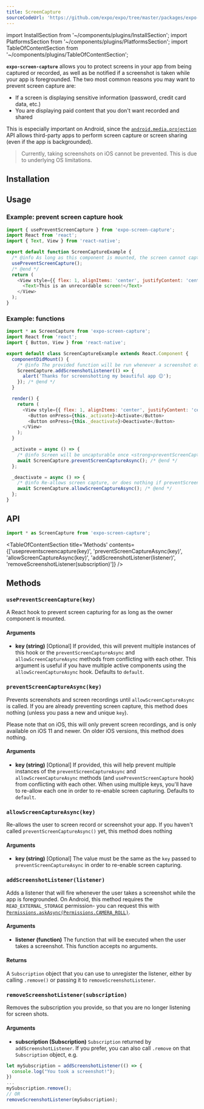 ```yaml
---
title: ScreenCapture
sourceCodeUrl: 'https://github.com/expo/expo/tree/master/packages/expo-screen-capture'
---
```


import InstallSection from '~/components/plugins/InstallSection';
import PlatformsSection from '~/components/plugins/PlatformsSection';
import TableOfContentSection from '~/components/plugins/TableOfContentSection';

**`expo-screen-capture`** allows you to protect screens in your app from being captured or recorded, as well as be notified if a screenshot is taken while your app is foregrounded. The two most common reasons you may want to prevent screen capture are:

- If a screen is displaying sensitive information (password, credit card data, etc.)
- You are displaying paid content that you don't want recorded and shared

This is especially important on Android, since the [`android.media.projection`](https://developer.android.com/about/versions/android-5.0.html#ScreenCapture) API allows third-party apps to perform screen capture or screen sharing (even if the app is backgrounded).

> Currently, taking screenshots on iOS cannot be prevented. This is due to underlying OS limitations.

<PlatformsSection android emulator ios simulator />

## Installation

<InstallSection packageName="expo-screen-capture" />

## Usage

### Example: prevent screen capture hook

```javascript
import { usePreventScreenCapture } from 'expo-screen-capture';
import React from 'react';
import { Text, View } from 'react-native';

export default function ScreenCaptureExample {
  /* @info As long as this component is mounted, the screen cannot captured */
  usePreventScreenCapture();
  /* @end */
  return (
    <View style={{ flex: 1, alignItems: 'center', justifyContent: 'center' }}>
      <Text>This is an unrecordable screen!</Text>
    </View>
  );
}
```

### Example: functions

```javascript
import * as ScreenCapture from 'expo-screen-capture';
import React from 'react';
import { Button, View } from 'react-native';

export default class ScreenCaptureExample extends React.Component {
  componentDidMount() {
    /* @info The provided function will be run whenever a screenshot of your app is taken. */
    ScreenCapture.addScreenshotListener(() => {
      alert('Thanks for screenshotting my beautiful app 😊');
    }); /* @end */
  }

  render() {
    return (
      <View style={{ flex: 1, alignItems: 'center', justifyContent: 'center' }}>
        <Button onPress={this._activate}>Activate</Button>
        <Button onPress={this._deactivate}>Deactivate</Button>
      </View>
    );
  }

  _activate = async () => {
    /* @info Screen will be uncapturable once <strong>preventScreenCaptureAsync()</strong> is called. */
    await ScreenCapture.preventScreenCaptureAsync(); /* @end */
  };

  _deactivate = async () => {
    /* @info Re-allows screen capture, or does nothing if preventScreenCaptureAsync() was never called. */
    await ScreenCapture.allowScreenCaptureAsync(); /* @end */
  };
}
```

## API

```js
import * as ScreenCapture from 'expo-screen-capture';
```

<TableOfContentSection title='Methods' contents={['usepreventscreencapture(key)', 'preventScreenCaptureAsync(key)', 'allowScreenCaptureAsync(key)', 'addScreenshotListener(listener)', 'removeScreenshotListener(subscription)']} />

## Methods

### `usePreventScreenCapture(key)`

A React hook to prevent screen capturing for as long as the owner component is mounted.

#### Arguments

- **key (string)** [Optional] If provided, this will prevent multiple instances of this hook or the `preventScreenCaptureAsync` and `allowScreenCaptureAsync` methods from conflicting with each other. This argument is useful if you have multiple active components using the `allowScreenCaptureAsync` hook. Defaults to `default`.

### `preventScreenCaptureAsync(key)`

Prevents screenshots and screen recordings until `allowScreenCaptureAsync` is called. If you are already preventing screen capture, this method does nothing (unless you pass a new and unique `key`).

Please note that on iOS, this will only prevent screen recordings, and is only available on iOS 11 and newer. On older iOS versions, this method does nothing.

#### Arguments

- **key (string)** [Optional] If provided, this will help prevent multiple instances of the `preventScreenCaptureAsync` and `allowScreenCaptureAsync` methods (and `usePreventScreenCapture` hook) from conflicting with each other. When using multiple keys, you'll have to re-allow each one in order to re-enable screen capturing. Defaults to `default`.

### `allowScreenCaptureAsync(key)`

Re-allows the user to screen record or screenshot your app. If you haven't called `preventScreenCaptureAsync()` yet, this method does nothing

#### Arguments

- **key (string)** [Optional] The value must be the same as the `key` passed to `preventScreenCaptureAsync` in order to re-enable screen capturing.

### `addScreenshotListener(listener)`

Adds a listener that will fire whenever the user takes a screenshot while the app is foregrounded. On Android, this method requires the `READ_EXTERNAL_STORAGE` permission- you can request this with [`Permissions.askAsync(Permissions.CAMERA_ROLL)`](../sdk/permissions/#permissionscamera_roll).

#### Arguments

- **listener (function)** The function that will be executed when the user takes a screenshot. This function accepts no arguments.

#### Returns

A `Subscription` object that you can use to unregister the listener, either by calling `.remove()` or passing it to `removeScreenshotListener`.

### `removeScreenshotListener(subscription)`

Removes the subscription you provide, so that you are no longer listening for screen shots.

#### Arguments

- **subscription (Subscription)** `Subscription` returned by `addScreenshotListener`. If you prefer, you can also call `.remove` on that `Subscription` object, e.g.

```js
let mySubscription = addScreenshotListener(() => {
  console.log("You took a screenshot!");
})
...
mySubscription.remove();
// OR
removeScreenshotListener(mySubscription);
```

